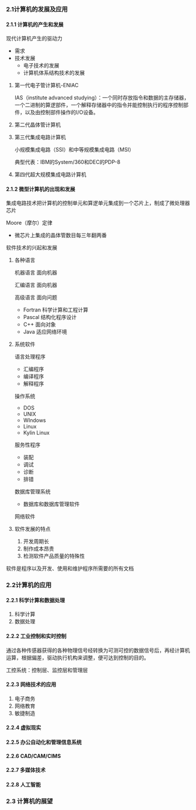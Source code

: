 ### 2.1计算机的发展及应用

#### 2.1.1 计算机的产生和发展

现代计算机产生的驱动力

- 需求
- 技术发展
  - 电子技术的发展
  - 计算机体系结构技术的发展

1. 第一代电子管计算机-ENIAC

   IAS（institute advanced studying）：一个同时存放指令和数据的主存储器，一个二进制的算逻部件，一个解释存储器中的指令并能控制执行的程序控制部件，以及由控制部件操作的I/O设备。

2. 第二代晶体管计算机

3. 第三代集成电路计算机

   小规模集成电路（SSI）和中等规模集成电路（MSI）

   典型代表：IBM的System/360和DEC的PDP-8

4. 第四代超大规模集成电路计算机

#### 2.1.2 微型计算机的出现和发展

集成电路技术把计算机的控制单元和算逻单元集成到一个芯片上，制成了微处理器芯片

Moore（摩尔）定律

- 微芯片上集成的晶体管数目每三年翻两番

软件技术的兴起和发展

1. 各种语言

   机器语言 面向机器

   汇编语言 面向机器

   高级语言 面向问题

   - Fortran 科学计算和工程计算
   - Pascal 结构化程序设计
   - C++ 面向对象
   - Java 适应网络环境

2. 系统软件

   语言处理程序

   - 汇编程序
   - 编译程序
   - 解释程序

   操作系统

   - DOS
   - UNIX
   - WIndows
   - Linux
   - Kylin Linux

   服务性程序

   - 装配
   - 调试
   - 诊断
   - 排错

   数据库管理系统

   - 数据库和数据库管理软件

   网络软件

3. 软件发展的特点

   1. 开发周期长
   2. 制作成本昂贵
   3. 检测软件产品质量的特殊性

软件是程序以及开发、使用和维护程序所需要的所有文档



### 2.2计算机的应用

#### 2.2.1 科学计算和数据处理

1. 科学计算
2. 数据处理

#### 2.2.2 工业控制和实时控制

通过各种传感器获得的各种物理信号经转换为可测可控的数据信号后，再经计算机运算，根据偏差，驱动执行机构来调整，便可达到控制的目的。

工控系统：控制层、监控层和管理层

#### 2.2.3 网络技术的应用

1. 电子商务
2. 网络教育
3. 敏捷制造

#### 2.2.4 虚拟现实

#### 2.2.5 办公自动化和管理信息系统

#### 2.2.6 CAD/CAM/CIMS

#### 2.2.7 多媒体技术

#### 2.2.8 人工智能



### 2.3 计算机的展望